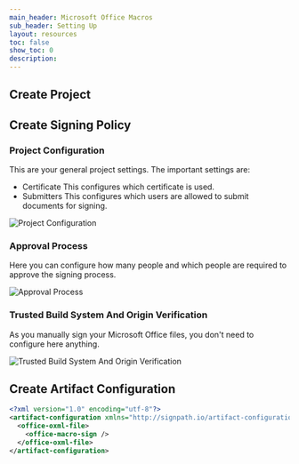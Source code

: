 ```yaml
---
main_header: Microsoft Office Macros
sub_header: Setting Up
layout: resources
toc: false
show_toc: 0
description: 
---
```


## Create Project

## Create Signing Policy

### Project Configuration

This are your general project settings.
The important settings are:

- Certificate
This configures which certificate is used.
- Submitters
This configures which users are allowed to submit documents for signing.

![Project Configuration](/assets/img/documentation/office-macros/project-configuration.png)

### Approval Process

Here you can configure how many people and which people are required to approve the signing process.

![Approval Process](/assets/img/documentation/office-macros/approval-process.png)

### Trusted Build System And Origin Verification

As you manually sign your Microsoft Office files, you don't need to configure here anything.

![Trusted Build System And Origin Verification](/assets/img/documentation/office-macros/tbs.png)

## Create Artifact Configuration

``` xml
<?xml version="1.0" encoding="utf-8"?>
<artifact-configuration xmlns="http://signpath.io/artifact-configuration/v1">
  <office-oxml-file>
    <office-macro-sign />
  </office-oxml-file>
</artifact-configuration>
```